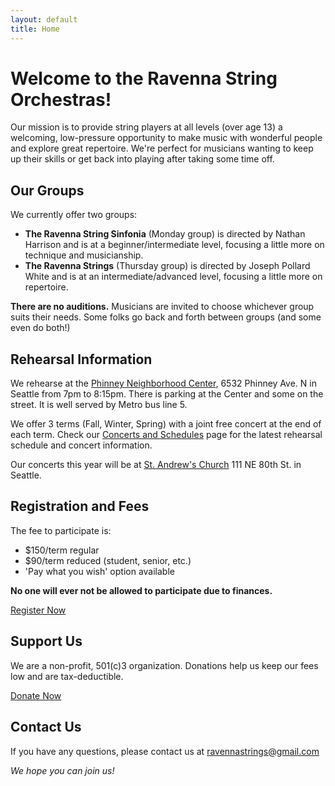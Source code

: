 ```yaml
---
layout: default
title: Home
---
```


# Welcome to the Ravenna String Orchestras!

Our mission is to provide string players at all levels (over age 13) a welcoming, low-pressure opportunity to make music with wonderful people and explore great repertoire. We're perfect for musicians wanting to keep up their skills or get back into playing after taking some time off.

## Our Groups

We currently offer two groups:

- **The Ravenna String Sinfonia** (Monday group) is directed by Nathan Harrison and is at a beginner/intermediate level, focusing a little more on technique and musicianship.
- **The Ravenna Strings** (Thursday group) is directed by Joseph Pollard White and is at an intermediate/advanced level, focusing a little more on repertoire.

**There are no auditions.** Musicians are invited to choose whichever group suits their needs. Some folks go back and forth between groups (and some even do both!)

## Rehearsal Information

We rehearse at the [Phinney Neighborhood Center](https://www.phinneycenter.org/about/locations), 6532 Phinney Ave. N in Seattle from 7pm to 8:15pm. There is parking at the Center and some on the street. It is well served by Metro bus line 5.

We offer 3 terms (Fall, Winter, Spring) with a joint free concert at the end of each term. Check our [Concerts and Schedules](/concerts) page for the latest rehearsal schedule and concert information.

Our concerts this year will be at [St. Andrew's Church](https://saintandrewsseattle.org) 111 NE 80th St. in Seattle.

## Registration and Fees

The fee to participate is:
- $150/term regular
- $90/term reduced (student, senior, etc.)
- 'Pay what you wish' option available

**No one will ever not be allowed to participate due to finances.**

[Register Now](/register)

## Support Us

We are a non-profit, 501(c)3 organization. Donations help us keep our fees low and are tax-deductible.

[Donate Now](/donate)

## Contact Us

If you have any questions, please contact us at [ravennastrings@gmail.com](mailto:ravennastrings@gmail.com)

*We hope you can join us!* 